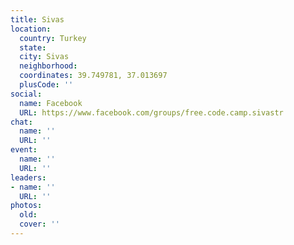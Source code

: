 ```yaml
---
title: Sivas
location:
  country: Turkey
  state: 
  city: Sivas
  neighborhood: 
  coordinates: 39.749781, 37.013697
  plusCode: ''
social:
  name: Facebook
  URL: https://www.facebook.com/groups/free.code.camp.sivastr
chat:
  name: ''
  URL: ''
event:
  name: ''
  URL: ''
leaders:
- name: ''
  URL: ''
photos:
  old: 
  cover: ''
---
```

